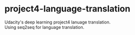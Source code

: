# project4-language-translation
Udacity's deep learning project4 lanuage translation.  
Using seq2seq for language translation.
